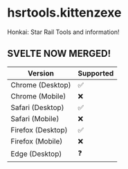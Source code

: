 # hsrtools.kittenzexe
Honkai: Star Rail Tools and information!
## SVELTE NOW MERGED!

| Version           | Supported          |
| ----------------- | ------------------ |
| Chrome (Desktop)  | :white_check_mark: |
| Chrome (Mobile)   | :x:                |
| Safari (Desktop)  | :white_check_mark: |
| Safari (Mobile)   | :x:                |
| Firefox (Desktop) | :white_check_mark: |
| Firefox (Mobile)  | :x:                |
| Edge (Desktop)    | :question:         | 
